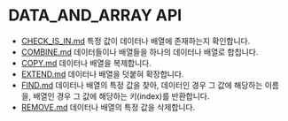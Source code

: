 # DATA_AND_ARRAY API
* [CHECK_IS_IN.md](CHECK_IS_IN.md) 특정 값이 데이터나 배열에 존재하는지 확인합니다.
* [COMBINE.md](COMBINE.md) 데이터들이나 배열들을 하나의 데이터나 배열로 합칩니다.
* [COPY.md](COPY.md) 데이터나 배열을 복제합니다.
* [EXTEND.md](EXTEND.md) 데이터나 배열을 덧붙혀 확장합니다.
* [FIND.md](FIND.md) 데이터나 배열의 특정 값을 찾아, 데이터인 경우 그 값에 해당하는 이름을, 배열인 경우 그 값에 해당하는 키(index)를 반환합니다.
* [REMOVE.md](REMOVE.md) 데이터나 배열의 특정 값을 삭제합니다.
